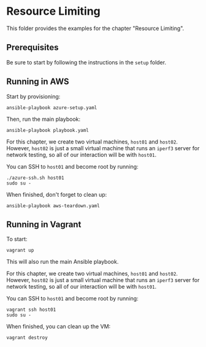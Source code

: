# Resource Limiting

This folder provides the examples for the chapter "Resource Limiting".

## Prerequisites

Be sure to start by following the instructions in the `setup` folder.

## Running in AWS

Start by provisioning:

```
ansible-playbook azure-setup.yaml
```

Then, run the main playbook:

```
ansible-playbook playbook.yaml
```

For this chapter, we create two virtual machines, `host01` and `host02`.
However, `host02` is just a small virtual machine that runs an `iperf3`
server for network testing, so all of our interaction will be with `host01`.

You can SSH to `host01` and become root by running:

```
./azure-ssh.sh host01
sudo su -
```

When finished, don't forget to clean up:

```
ansible-playbook aws-teardown.yaml
```

## Running in Vagrant

To start:

```
vagrant up
```

This will also run the main Ansible playbook.

For this chapter, we create two virtual machines, `host01` and `host02`.
However, `host02` is just a small virtual machine that runs an `iperf3`
server for network testing, so all of our interaction will be with `host01`.

You can SSH to `host01` and become root by running:

```
vagrant ssh host01
sudo su -
```

When finished, you can clean up the VM:

```
vagrant destroy
```
